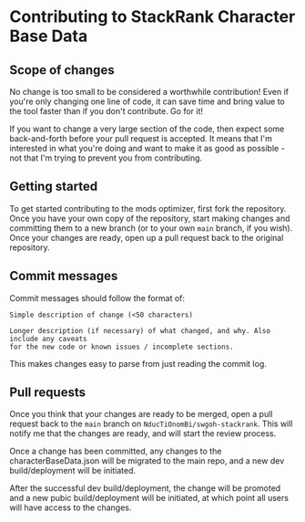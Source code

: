 # Contributing to StackRank Character Base Data

## Scope of changes
No change is too small to be considered a worthwhile contribution! Even if you're only
changing one line of code, it can save time and bring value to the tool faster than if
you don't contribute. Go for it!

If you want to change a very large section of the code, then expect some
back-and-forth before your pull request is accepted. It means that I'm interested in
what you're doing and want to make it as good as possible - not that I'm trying to
prevent you from contributing. 

## Getting started
To get started contributing to the mods optimizer, first fork the repository. Once
you have your own copy of the repository, start making changes and committing them to
a new branch (or to your own `main` branch, if you wish). Once your changes are
ready, open up a pull request back to the original repository.

## Commit messages
Commit messages should follow the format of:
```
Simple description of change (<50 characters)

Longer description (if necessary) of what changed, and why. Also include any caveats
for the new code or known issues / incomplete sections.
```

This makes changes easy to parse from just reading the commit log.

## Pull requests
Once you think that your changes are ready to be merged, open a pull request back to
the `main` branch on `NducTiOnomBi/swgoh-stackrank`. This will notify me that the
changes are ready, and will start the review process.

Once a change has been committed, any changes to the characterBaseData.json will be migrated to the main repo, and a new dev build/deployment will be initiated.

After the successful dev build/deployment, the change will be promoted and a new pubic build/deployment will be initiated, at which point all users will have access to the changes.

